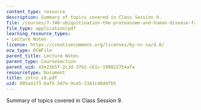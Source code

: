```yaml
---
content_type: resource
description: Summary of topics covered in Class Session 9.
file: /courses/7-340-ubiquitination-the-proteasome-and-human-disease-fall-2004/805a41f36af5347e9ce51341c48d4fb5_intro_s9.pdf
file_type: application/pdf
learning_resource_types:
- Lecture Notes
license: https://creativecommons.org/licenses/by-nc-sa/4.0/
ocw_type: OCWFile
parent_title: Lecture Notes
parent_type: CourseSection
parent_uid: 43e23b5f-2c3d-37b2-c61c-199822754afa
resourcetype: Document
title: intro_s9.pdf
uid: 805a41f3-6af5-347e-9ce5-1341c48d4fb5
---
```

Summary of topics covered in Class Session 9.